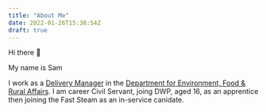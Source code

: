 ```yaml
---
title: "About Me"
date: 2022-01-26T15:38:54Z
draft: true
---
```


Hi there 👋

My name is Sam

I work as a [Delivery Manager](https://www.gov.uk/guidance/delivery-manager) in the [Department for Environment, Food & Rural Affairs](https://www.gov.uk/government/organisations/department-for-environment-food-rural-affairs). I am career Civil Servant, joing DWP, aged 16, as an apprentice then joining the Fast Steam as an in-service canidate.


